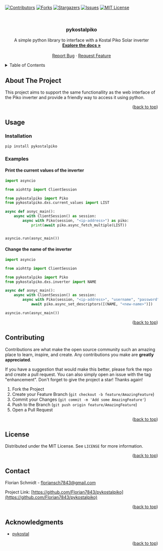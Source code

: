 <div id="top"></div>
<!--
*** Thanks for checking out the Best-README-Template. If you have a suggestion
*** that would make this better, please fork the repo and create a pull request
*** or simply open an issue with the tag "enhancement".
*** Don't forget to give the project a star!
*** Thanks again! Now go create something AMAZING! :D
-->



<!-- PROJECT SHIELDS -->
<!--
*** I'm using markdown "reference style" links for readability.
*** Reference links are enclosed in brackets [ ] instead of parentheses ( ).
*** See the bottom of this document for the declaration of the reference variables
*** for contributors-url, forks-url, etc. This is an optional, concise syntax you may use.
*** https://www.markdownguide.org/basic-syntax/#reference-style-links
-->
[![Contributors][contributors-shield]][contributors-url]
[![Forks][forks-shield]][forks-url]
[![Stargazers][stars-shield]][stars-url]
[![Issues][issues-shield]][issues-url]
[![MIT License][license-shield]][license-url]



<!-- PROJECT LOGO -->
<br />
<div align="center">

  <h3 align="center">pykostalpiko</h3>

  <p align="center">
    A simple python library to interface with a Kostal Piko Solar inverter
    <br />
    <a href="https://github.com/Florian7843/pykostalpiko"><strong>Explore the docs »</strong></a>
    <br />
    <br />
    <a href="https://github.com/Florian7843/pykostalpiko/issues">Report Bug</a>
    ·
    <a href="https://github.com/Florian7843/pykostalpiko/issues">Request Feature</a>
  </p>
</div>



<!-- TABLE OF CONTENTS -->
<details>
  <summary>Table of Contents</summary>
  <ol>
    <li>
      <a href="#about-the-project">About The Project</a>
    </li>
    <li><a href="#usage">Usage</a></li>
    <li><a href="#contributing">Contributing</a></li>
    <li><a href="#license">License</a></li>
    <li><a href="#contact">Contact</a></li>
    <li><a href="#acknowledgments">Acknowledgments</a></li>
  </ol>
</details>



<!-- ABOUT THE PROJECT -->
## About The Project
This project aims to support the same functionallity as the web interface of the Piko inverter and provide a friendly way to access it using python.

<p align="right">(<a href="#top">back to top</a>)</p>

<!-- USAGE EXAMPLES -->
## Usage

### Installation
```sh
pip install pykostalpiko
```

### Examples

#### Print the current values of the inverter
```python
import asyncio

from aiohttp import ClientSession

from pykostalpiko import Piko
from pykostalpiko.dxs.current_values import LIST

async def asnyc_main():
    async with ClientSession() as session:
        async with Piko(session, "<ip-address>") as piko:
            print(await piko.async_fetch_multiple(LIST))


asyncio.run(asnyc_main())
```

#### Change the name of the inverter
```python
import asyncio

from aiohttp import ClientSession

from pykostalpiko import Piko
from pykostalpiko.dxs.inverter import NAME

async def asnyc_main():
    async with ClientSession() as session:
        async with Piko(session, "<ip-address>", "username", "password") as piko:
            await piko.async_set_descriptors([(NAME, "<new-name>")])

asyncio.run(asnyc_main())
```

<p align="right">(<a href="#top">back to top</a>)</p>



<!-- CONTRIBUTING -->
## Contributing

Contributions are what make the open source community such an amazing place to learn, inspire, and create. Any contributions you make are **greatly appreciated**.

If you have a suggestion that would make this better, please fork the repo and create a pull request. You can also simply open an issue with the tag "enhancement".
Don't forget to give the project a star! Thanks again!

1. Fork the Project
2. Create your Feature Branch (`git checkout -b feature/AmazingFeature`)
3. Commit your Changes (`git commit -m 'Add some AmazingFeature'`)
4. Push to the Branch (`git push origin feature/AmazingFeature`)
5. Open a Pull Request

<p align="right">(<a href="#top">back to top</a>)</p>



<!-- LICENSE -->
## License

Distributed under the MIT License. See `LICENSE` for more information.

<p align="right">(<a href="#top">back to top</a>)</p>



<!-- CONTACT -->
## Contact

Florian Schmidt - floriansch7843@gmail.com

Project Link: [https://github.com/Florian7843/pykostalpiko](https://github.com/Florian7843/pykostalpiko)

<p align="right">(<a href="#top">back to top</a>)</p>



<!-- ACKNOWLEDGMENTS -->
## Acknowledgments

* [pykostal](https://github.com/DAMEK86/pykostal)

<p align="right">(<a href="#top">back to top</a>)</p>



<!-- MARKDOWN LINKS & IMAGES -->
<!-- https://www.markdownguide.org/basic-syntax/#reference-style-links -->
[contributors-shield]: https://img.shields.io/github/contributors/Florian7843/pykostalpiko.svg?style=for-the-badge
[contributors-url]: https://github.com/Florian7843/pykostalpiko/graphs/contributors
[forks-shield]: https://img.shields.io/github/forks/Florian7843/pykostalpiko.svg?style=for-the-badge
[forks-url]: https://github.com/Florian7843/pykostalpiko/network/members
[stars-shield]: https://img.shields.io/github/stars/Florian7843/pykostalpiko.svg?style=for-the-badge
[stars-url]: https://github.com/Florian7843/pykostalpiko/stargazers
[issues-shield]: https://img.shields.io/github/issues/Florian7843/pykostalpiko.svg?style=for-the-badge
[issues-url]: https://github.com/Florian7843/pykostalpiko/issues
[license-shield]: https://img.shields.io/github/license/Florian7843/pykostalpiko.svg?style=for-the-badge
[license-url]: https://github.com/Florian7843/pykostalpiko/blob/master/LICENSE.txt
[linkedin-shield]: https://img.shields.io/badge/-LinkedIn-black.svg?style=for-the-badge&logo=linkedin&colorB=555
